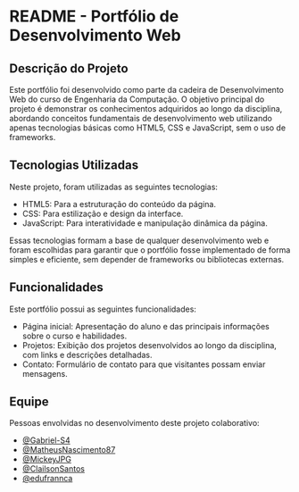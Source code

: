 # README - Portfólio de Desenvolvimento Web
## Descrição do Projeto
Este portfólio foi desenvolvido como parte da cadeira de Desenvolvimento Web do curso de Engenharia da Computação. O objetivo principal do projeto é demonstrar os conhecimentos adquiridos ao longo da disciplina, abordando conceitos fundamentais de desenvolvimento web utilizando apenas tecnologias básicas como HTML5, CSS e JavaScript, sem o uso de frameworks.

## Tecnologias Utilizadas
Neste projeto, foram utilizadas as seguintes tecnologias:

- HTML5: Para a estruturação do conteúdo da página.
- CSS: Para estilização e design da interface.
- JavaScript: Para interatividade e manipulação dinâmica da página.

Essas tecnologias formam a base de qualquer desenvolvimento web e foram escolhidas para garantir que o portfólio fosse implementado de forma simples e eficiente, sem depender de frameworks ou bibliotecas externas.

## Funcionalidades
Este portfólio possui as seguintes funcionalidades:

- Página inicial: Apresentação do aluno e das principais informações sobre o curso e habilidades.
- Projetos: Exibição dos projetos desenvolvidos ao longo da disciplina, com links e descrições detalhadas.
- Contato: Formulário de contato para que visitantes possam enviar mensagens.

## Equipe
Pessoas envolvidas no desenvolvimento deste projeto colaborativo:
- [@Gabriel-S4](https://github.com/Gabriel-S4)
- [@MatheusNascimento87](https://github.com/MatheusNascimento87)
- [@MickeyJPG](https://github.com/MickeyJPG)
- [@ClailsonSantos](https://github.com/ClailsonSantos)
- [@edufrannca](https://github.com/edufrannca)
